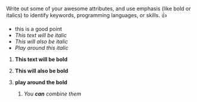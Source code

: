 Write out some of your awesome attributes, and use emphasis (like bold or italics) to identify keywords, programming languages, or skills. 
👍 
* this is a good point
* *This text will be italic*
* _This will also be italic_
* *Play around this italic*

1. **This text will be bold**
2. __This will also be bold__
3. **play around the bold**

    1. _You **can** combine them_
